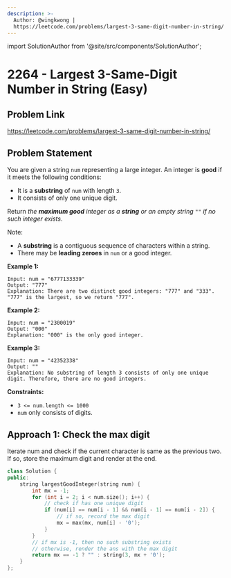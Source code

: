 ```yaml
---
description: >-
  Author: @wingkwong |
  https://leetcode.com/problems/largest-3-same-digit-number-in-string/
---
```


import SolutionAuthor from '@site/src/components/SolutionAuthor';

# 2264 - Largest 3-Same-Digit Number in String (Easy)

## Problem Link

https://leetcode.com/problems/largest-3-same-digit-number-in-string/

## Problem Statement

You are given a string `num` representing a large integer. An integer is **good** if it meets the following conditions:

* It is a **substring** of `num` with length `3`.
* It consists of only one unique digit.

Return _the **maximum good** integer as a **string** or an empty string_ `""` _if no such integer exists_.

Note:

* A **substring** is a contiguous sequence of characters within a string.
* There may be **leading zeroes** in `num` or a good integer.

**Example 1:**

```
Input: num = "6777133339"
Output: "777"
Explanation: There are two distinct good integers: "777" and "333".
"777" is the largest, so we return "777".
```

**Example 2:**

```
Input: num = "2300019"
Output: "000"
Explanation: "000" is the only good integer.
```

**Example 3:**

```
Input: num = "42352338"
Output: ""
Explanation: No substring of length 3 consists of only one unique digit. Therefore, there are no good integers.
```

**Constraints:**

* `3 <= num.length <= 1000`
* `num` only consists of digits.

## Approach 1: Check the max digit

Iterate num and check if the current character is same as the previous two. If so, store the maximum digit and render at the end.

<SolutionAuthor name="@wingkwong"/>

```cpp
class Solution {
public:
    string largestGoodInteger(string num) {
        int mx = -1;
        for (int i = 2; i < num.size(); i++) {
            // check if has one unique digit
            if (num[i] == num[i - 1] && num[i - 1] == num[i - 2]) {
                // if so, record the max digit
                mx = max(mx, num[i] - '0');
            }
        }
        // if mx is -1, then no such substring exists
        // otherwise, render the ans with the max digit
        return mx == -1 ? "" : string(3, mx + '0');
    }
};
```
